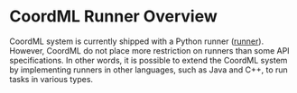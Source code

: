 # CoordML Runner Overview

CoordML system is currently shipped with a Python runner ([runner](https://github.com/CoordML/runner)). However, CoordML do not place more restriction on runners than some API specifications. In other words, it is possible to extend the CoordML system by implementing runners in other languages, such as Java and C++, to run tasks in various types.
